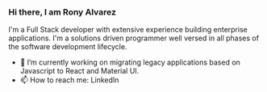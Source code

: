 ### Hi there, I am Rony Alvarez

I'm a Full Stack developer with extensive experience building enterprise applications. I'm a solutions driven programmer well versed in all phases of the software development lifecycle.

- 🔭 I’m currently working on migrating legacy applications based on Javascript to React and Material UI.
- 📫 How to reach me: LinkedIn

<!--
**ronyalvarez183/ronyalvarez183** is a ✨ _special_ ✨ repository because its `README.md` (this file) appears on your GitHub profile.

Here are some ideas to get you started:

- 🔭 I’m currently working on ...
- 🌱 I’m currently learning ...
- 👯 I’m looking to collaborate on ...
- 🤔 I’m looking for help with ...
- 💬 Ask me about ...
- 📫 How to reach me: ...
- 😄 Pronouns: ...
- ⚡ Fun fact: ...
-->
